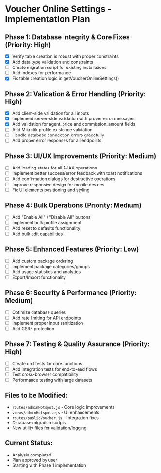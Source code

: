 # Voucher Online Settings - Implementation Plan

## Phase 1: Database Integrity & Core Fixes (Priority: High)
- [x] Verify table creation is robust with proper constraints
- [x] Add data type validation and constraints
- [ ] Create migration script for existing installations
- [ ] Add indexes for performance
- [x] Fix table creation logic in getVoucherOnlineSettings()

## Phase 2: Validation & Error Handling (Priority: High)
- [x] Add client-side validation for all inputs
- [x] Implement server-side validation with proper error messages
- [x] Add validation for agent_price and commission_amount fields
- [ ] Add Mikrotik profile existence validation
- [ ] Handle database connection errors gracefully
- [ ] Add proper error responses for all endpoints

## Phase 3: UI/UX Improvements (Priority: Medium)
- [ ] Add loading states for all AJAX operations
- [ ] Implement better success/error feedback with toast notifications
- [ ] Add confirmation dialogs for destructive operations
- [ ] Improve responsive design for mobile devices
- [ ] Fix UI elements positioning and styling

## Phase 4: Bulk Operations (Priority: Medium)
- [ ] Add "Enable All" / "Disable All" buttons
- [ ] Implement bulk profile assignment
- [ ] Add reset to defaults functionality
- [ ] Add bulk edit capabilities

## Phase 5: Enhanced Features (Priority: Low)
- [ ] Add custom package ordering
- [ ] Implement package categories/groups
- [ ] Add usage statistics and analytics
- [ ] Export/Import functionality

## Phase 6: Security & Performance (Priority: Medium)
- [ ] Optimize database queries
- [ ] Add rate limiting for API endpoints
- [ ] Implement proper input sanitization
- [ ] Add CSRF protection

## Phase 7: Testing & Quality Assurance (Priority: High)
- [ ] Create unit tests for core functions
- [ ] Add integration tests for end-to-end flows
- [ ] Test cross-browser compatibility
- [ ] Performance testing with large datasets

## Files to be Modified:
- `routes/adminHotspot.js` - Core logic improvements
- `views/adminHotspot.ejs` - UI enhancements
- `routes/publicVoucher.js` - Integration fixes
- Database migration scripts
- New utility files for validation/logging

## Current Status:
- Analysis completed
- Plan approved by user
- Starting with Phase 1 implementation
